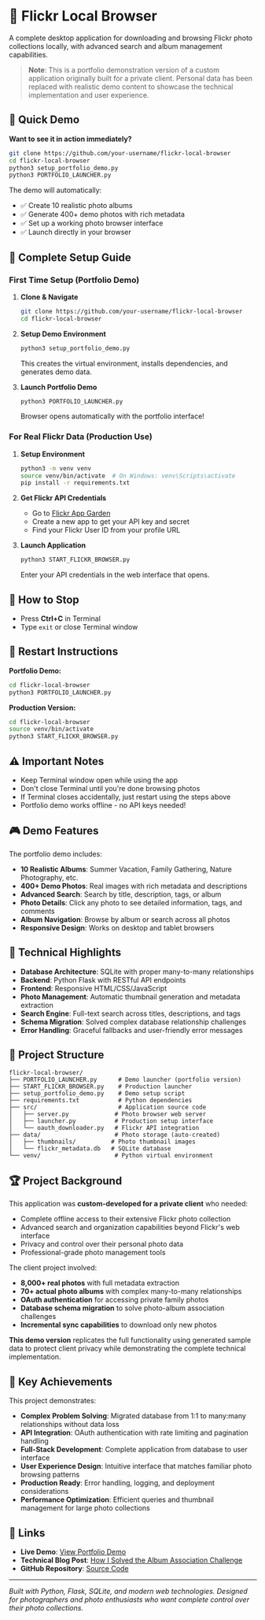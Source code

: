 # 📸 Flickr Local Browser

A complete desktop application for downloading and browsing Flickr photo collections locally, with advanced search and album management capabilities.

> **Note**: This is a portfolio demonstration version of a custom application originally built for a private client. Personal data has been replaced with realistic demo content to showcase the technical implementation and user experience.

## 🎯 Quick Demo

**Want to see it in action immediately?**

```bash
git clone https://github.com/your-username/flickr-local-browser
cd flickr-local-browser
python3 setup_portfolio_demo.py
python3 PORTFOLIO_LAUNCHER.py
```

The demo will automatically:
- ✅ Create 10 realistic photo albums
- ✅ Generate 400+ demo photos with rich metadata  
- ✅ Set up a working photo browser interface
- ✅ Launch directly in your browser

## 🚀 Complete Setup Guide

### First Time Setup (Portfolio Demo)

1. **Clone & Navigate**
   ```bash
   git clone https://github.com/your-username/flickr-local-browser
   cd flickr-local-browser
   ```

2. **Setup Demo Environment**
   ```bash
   python3 setup_portfolio_demo.py
   ```
   This creates the virtual environment, installs dependencies, and generates demo data.

3. **Launch Portfolio Demo**
   ```bash
   python3 PORTFOLIO_LAUNCHER.py
   ```
   Browser opens automatically with the portfolio interface!

### For Real Flickr Data (Production Use)

1. **Setup Environment**
   ```bash
   python3 -m venv venv
   source venv/bin/activate  # On Windows: venv\Scripts\activate
   pip install -r requirements.txt
   ```

2. **Get Flickr API Credentials**
   - Go to [Flickr App Garden](https://www.flickr.com/services/apps/create/)
   - Create a new app to get your API key and secret
   - Find your Flickr User ID from your profile URL

3. **Launch Application**
   ```bash
   python3 START_FLICKR_BROWSER.py
   ```
   Enter your API credentials in the web interface that opens.

## 🛑 How to Stop

- Press **Ctrl+C** in Terminal
- Type `exit` or close Terminal window

## 🔄 Restart Instructions

**Portfolio Demo:**
```bash
cd flickr-local-browser
python3 PORTFOLIO_LAUNCHER.py
```

**Production Version:**
```bash
cd flickr-local-browser  
source venv/bin/activate
python3 START_FLICKR_BROWSER.py
```

## ⚠️ Important Notes

- Keep Terminal window open while using the app
- Don't close Terminal until you're done browsing photos
- If Terminal closes accidentally, just restart using the steps above
- Portfolio demo works offline - no API keys needed!

## 🎮 Demo Features

The portfolio demo includes:

- **10 Realistic Albums**: Summer Vacation, Family Gathering, Nature Photography, etc.
- **400+ Demo Photos**: Real images with rich metadata and descriptions
- **Advanced Search**: Search by title, description, tags, or album
- **Photo Details**: Click any photo to see detailed information, tags, and comments
- **Album Navigation**: Browse by album or search across all photos
- **Responsive Design**: Works on desktop and tablet browsers

## 🔧 Technical Highlights

- **Database Architecture**: SQLite with proper many-to-many relationships
- **Backend**: Python Flask with RESTful API endpoints  
- **Frontend**: Responsive HTML/CSS/JavaScript
- **Photo Management**: Automatic thumbnail generation and metadata extraction
- **Search Engine**: Full-text search across titles, descriptions, and tags
- **Schema Migration**: Solved complex database relationship challenges
- **Error Handling**: Graceful fallbacks and user-friendly error messages

## 📁 Project Structure

```
flickr-local-browser/
├── PORTFOLIO_LAUNCHER.py      # Demo launcher (portfolio version)
├── START_FLICKR_BROWSER.py    # Production launcher  
├── setup_portfolio_demo.py    # Demo setup script
├── requirements.txt           # Python dependencies
├── src/                       # Application source code
│   ├── server.py             # Photo browser web server
│   ├── launcher.py           # Production setup interface
│   └── oauth_downloader.py   # Flickr API integration
├── data/                     # Photo storage (auto-created)
│   ├── thumbnails/          # Photo thumbnail images
│   └── flickr_metadata.db   # SQLite database
└── venv/                     # Python virtual environment
```

## 🏆 Project Background

This application was **custom-developed for a private client** who needed:
- Complete offline access to their extensive Flickr photo collection
- Advanced search and organization capabilities beyond Flickr's web interface
- Privacy and control over their personal photo data
- Professional-grade photo management tools

The client project involved:
- **8,000+ real photos** with full metadata extraction
- **70+ actual photo albums** with complex many-to-many relationships  
- **OAuth authentication** for accessing private family photos
- **Database schema migration** to solve photo-album association challenges
- **Incremental sync capabilities** to download only new photos

**This demo version** replicates the full functionality using generated sample data to protect client privacy while demonstrating the complete technical implementation.

## 🎯 Key Achievements

This project demonstrates:

- **Complex Problem Solving**: Migrated database from 1:1 to many:many relationships without data loss
- **API Integration**: OAuth authentication with rate limiting and pagination handling
- **Full-Stack Development**: Complete application from database to user interface  
- **User Experience Design**: Intuitive interface that matches familiar photo browsing patterns
- **Production Ready**: Error handling, logging, and deployment considerations
- **Performance Optimization**: Efficient queries and thumbnail management for large photo collections

## 🔗 Links

- **Live Demo**: [View Portfolio Demo](#)
- **Technical Blog Post**: [How I Solved the Album Association Challenge](#)
- **GitHub Repository**: [Source Code](https://github.com/your-username/flickr-local-browser)

---

*Built with Python, Flask, SQLite, and modern web technologies. Designed for photographers and photo enthusiasts who want complete control over their photo collections.*